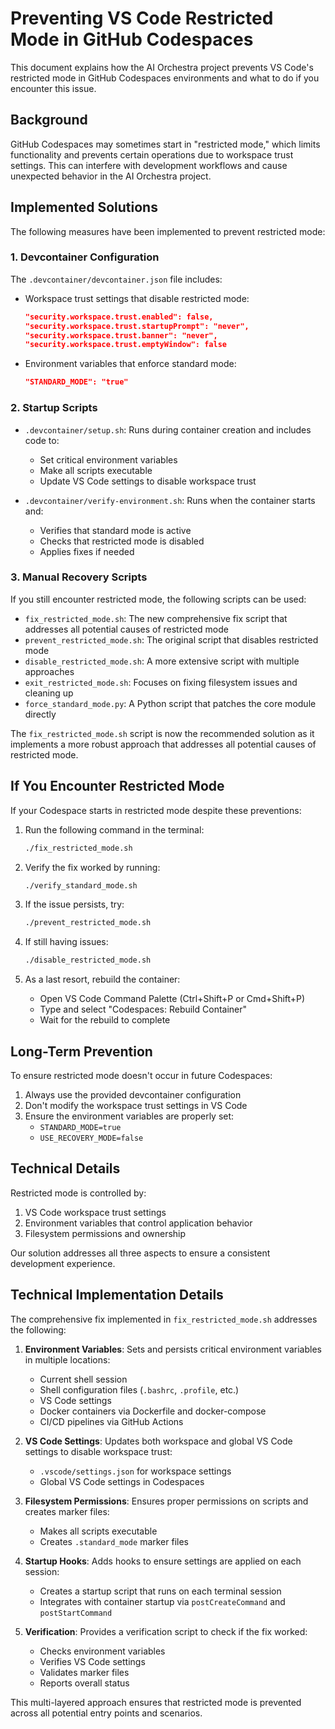 # Preventing VS Code Restricted Mode in GitHub Codespaces

This document explains how the AI Orchestra project prevents VS Code's restricted mode in GitHub Codespaces environments and what to do if you encounter this issue.

## Background

GitHub Codespaces may sometimes start in "restricted mode," which limits functionality and prevents certain operations due to workspace trust settings. This can interfere with development workflows and cause unexpected behavior in the AI Orchestra project.

## Implemented Solutions

The following measures have been implemented to prevent restricted mode:

### 1. Devcontainer Configuration

The `.devcontainer/devcontainer.json` file includes:

- Workspace trust settings that disable restricted mode:

  ```json
  "security.workspace.trust.enabled": false,
  "security.workspace.trust.startupPrompt": "never",
  "security.workspace.trust.banner": "never",
  "security.workspace.trust.emptyWindow": false
  ```

- Environment variables that enforce standard mode:
  ```json
  "STANDARD_MODE": "true"
  ```

### 2. Startup Scripts

- `.devcontainer/setup.sh`: Runs during container creation and includes code to:

  - Set critical environment variables
  - Make all scripts executable
  - Update VS Code settings to disable workspace trust

- `.devcontainer/verify-environment.sh`: Runs when the container starts and:
  - Verifies that standard mode is active
  - Checks that restricted mode is disabled
  - Applies fixes if needed

### 3. Manual Recovery Scripts

If you still encounter restricted mode, the following scripts can be used:

- `fix_restricted_mode.sh`: The new comprehensive fix script that addresses all potential causes of restricted mode
- `prevent_restricted_mode.sh`: The original script that disables restricted mode
- `disable_restricted_mode.sh`: A more extensive script with multiple approaches
- `exit_restricted_mode.sh`: Focuses on fixing filesystem issues and cleaning up
- `force_standard_mode.py`: A Python script that patches the core module directly

The `fix_restricted_mode.sh` script is now the recommended solution as it implements a more robust approach that addresses all potential causes of restricted mode.

## If You Encounter Restricted Mode

If your Codespace starts in restricted mode despite these preventions:

1. Run the following command in the terminal:

   ```bash
   ./fix_restricted_mode.sh
   ```

2. Verify the fix worked by running:

   ```bash
   ./verify_standard_mode.sh
   ```

3. If the issue persists, try:

   ```bash
   ./prevent_restricted_mode.sh
   ```

4. If still having issues:

   ```bash
   ./disable_restricted_mode.sh
   ```

5. As a last resort, rebuild the container:
   - Open VS Code Command Palette (Ctrl+Shift+P or Cmd+Shift+P)
   - Type and select "Codespaces: Rebuild Container"
   - Wait for the rebuild to complete

## Long-Term Prevention

To ensure restricted mode doesn't occur in future Codespaces:

1. Always use the provided devcontainer configuration
2. Don't modify the workspace trust settings in VS Code
3. Ensure the environment variables are properly set:
   - `STANDARD_MODE=true`
   - `USE_RECOVERY_MODE=false`

## Technical Details

Restricted mode is controlled by:

1. VS Code workspace trust settings
2. Environment variables that control application behavior
3. Filesystem permissions and ownership

Our solution addresses all three aspects to ensure a consistent development experience.

## Technical Implementation Details

The comprehensive fix implemented in `fix_restricted_mode.sh` addresses the following:

1. **Environment Variables**: Sets and persists critical environment variables in multiple locations:

   - Current shell session
   - Shell configuration files (`.bashrc`, `.profile`, etc.)
   - VS Code settings
   - Docker containers via Dockerfile and docker-compose
   - CI/CD pipelines via GitHub Actions

2. **VS Code Settings**: Updates both workspace and global VS Code settings to disable workspace trust:

   - `.vscode/settings.json` for workspace settings
   - Global VS Code settings in Codespaces

3. **Filesystem Permissions**: Ensures proper permissions on scripts and creates marker files:

   - Makes all scripts executable
   - Creates `.standard_mode` marker files

4. **Startup Hooks**: Adds hooks to ensure settings are applied on each session:

   - Creates a startup script that runs on each terminal session
   - Integrates with container startup via `postCreateCommand` and `postStartCommand`

5. **Verification**: Provides a verification script to check if the fix worked:
   - Checks environment variables
   - Verifies VS Code settings
   - Validates marker files
   - Reports overall status

This multi-layered approach ensures that restricted mode is prevented across all potential entry points and scenarios.
